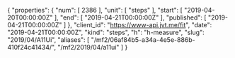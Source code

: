 {
  "properties": {
    "num": [
      2386
    ],
    "unit": [
      "steps"
    ],
    "start": [
      "2019-04-20T00:00:00Z"
    ],
    "end": [
      "2019-04-21T00:00:00Z"
    ],
    "published": [
      "2019-04-21T00:00:00Z"
    ]
  },
  "client_id": "https://www-api.jvt.me/fit",
  "date": "2019-04-21T00:00:00Z",
  "kind": "steps",
  "h": "h-measure",
  "slug": "2019/04/A11Ui",
  "aliases": [
    "/mf2/06af84b5-a34a-4e5e-886b-410f24c41434/",
    "/mf2/2019/04/a11ui"
  ]
}
